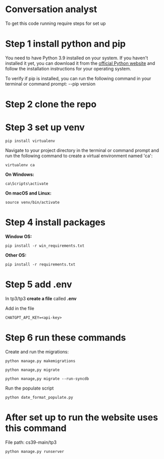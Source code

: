 # Conversation analyst

To get this code running require steps for set up

# Step 1 install python and pip
You need to have Python 3.9 installed on your system. If you haven't installed it yet, you can download it from the [official Python website](https://www.python.org/downloads/) and follow the installation instructions for your operating system.

To verify if pip is installed, you can run the following command in your terminal or command prompt:
    --pip version


# Step 2 clone the repo

# Step 3 set up venv

    pip install virtualenv

Navigate to your project directory in the terminal or command prompt and run the following command to create a virtual environment named 'ca':


    virtualenv ca

**On Windows:**


    ca\Scripts\activate

**On macOS and Linux:**

    source venv/bin/activate


# Step 4 install packages
**Window OS:**

    pip install -r win_requirements.txt

**Other OS:**

    pip install -r requirements.txt


# Step 5 add .env

In tp3/tp3 **create a file** called **.env**

Add in the file

    CHATGPT_API_KEY=<api-key>

# Step 6 run these commands
Create and run the migrations:

    python manage.py makemigrations
    
    python manage,py migrate
    
    python manage,py migrate --run-syncdb

Run the populate script

    python date_format_populate.py


# After set up to run the website uses this command
File path: cs39-main/tp3

    python manage.py runserver
